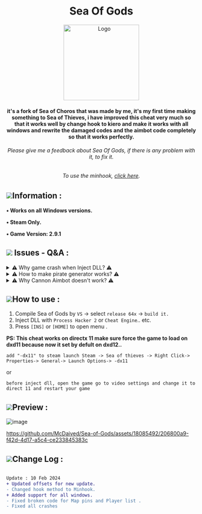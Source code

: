 

<h1 align="center">Sea Of Gods</h1>
<p align="center">
    <a href="https://github.com/McDaived/AIMi">
        <img src="https://github.com/McDaived/Sea-of-Gods/assets/18085492/2722d922-4b8e-4fd7-875a-eb4b67ce0881" alt="Logo" width="200" height="200">
    </a>
<h4 align="center">it's a fork of Sea of Choros that was made by me, it's my first time making something to Sea of Thieves,
i have improved this cheat very much so that it works well by change hook to kiero and make it works with all windows and rewrite the damaged codes and the aimbot code completely so that it works perfectly.</h4>
<h6 align="center">Please give me a feedback about Sea Of Gods, if there is any problem with it, to fix it.</h6>
<h6 align="center">To use the minhook, <a href="https://github.com/McDaived/Sea-of-Gods" target="_blank">click here</a>.</h6>
  
## ![](https://github.com/McDaived/NoRecoil-CS2/assets/18085492/fdee8c61-c0f7-41a2-80a0-15c1b5f5bb95)Information :
**• Works on all Windows versions.**

**• Steam Only.**

**• Game Version: 2.9.1**


## ![](https://github.com/McDaived/AIMi/assets/18085492/fbe9cdc5-b23f-4afb-bb7f-1aa8f807dd90) Issues - Q&A :

<details> 
        <summary>⚠ Why game crash when Inject DLL? ⚠</summary> 



 <br> ![](https://i.imgur.com/wTZs0Gk.png)</br>

 
``Overlay it crash only with CPU xenon, intel th3 ,
If you have these CPU try use EXTREME INJECTOR and select Standard mode in the injection settings.
or try another injector that works with these CPU.``
        
          
</details>      

<details> 
        <summary>⚠ How to make pirate generator works? ⚠</summary> 

https://github.com/McDaived/Sea-of-Gods/assets/18085492/9af67acf-f149-472c-ad48-fe7756579038

          
</details>  

<details> 
        <summary>⚠ Why Cannon Aimbot doesn't work? ⚠</summary> 


 
<br>``When you use the cannon the green aim mark appears on ship, to make it aim on ships hold right click in mouse.``</br>
        
          
</details>



## ![](https://github.com/McDaived/NoRecoil-CS2/assets/18085492/7eab67ab-4b44-40ee-b050-53e48a856fc5)How to use :
1. Compile Sea of Gods by ``VS`` -> select ``release 64x`` -> ``build it.``
2. Inject DLL with ``Process Hacker 2`` or ``Cheat Engine``.. etc.
3. Press ``[INS]`` or ``[HOME]`` to open menu .

**PS: This cheat works on directx 11 make sure force the game to load on dxd11
because now it set by defult on dxd12..**

    
    
    add "-dx11" to steam launch Steam -> Sea of thieves -> Right Click-> Properties-> General-> Launch Options-> -dx11

or

``before inject dll, open the game go to video settings and change it to direct 11 and restart your game``



## ![](https://github.com/McDaived/Discord-Profile-Card/assets/18085492/7a4879fd-97a1-4807-98e5-8f62137dee6e)Preview :


![image](https://i.imgur.com/ENVH0li.png)


https://github.com/McDaived/Sea-of-Gods/assets/18085492/206800a9-f42d-4d17-a5c4-ce233845383c


## ![](https://github.com/McDaived/AIMi/assets/18085492/cc9f4ef7-bce7-488a-82dc-e4baa198896a)Change Log :
```diff

Update : 10 Feb 2024
+ Updated offsets for new update.
- Changed hook method to Minhook.
+ Added support for all windows.
- Fixed broken code for Map pins and Player list .
- Fixed all crashes
```
